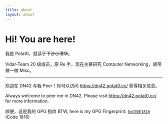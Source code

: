 ```yaml
---
title: about
layout: about
---
```

# Hi! You are here!

我是 Potat0，就读于~~下沙小清华~~。

Vidar-Team 20 级成员，原 Re 手，现在主要研究 Computer Networking，顺带做一做 Misc。

----------

欢迎在 DN42 与我 Peer！你可以访问 https://dn42.potat0.cc/ 获得相关信息。

Always welcome to peer me in DN42. Please visit https://dn42.potat0.cc/ for more information.

顺便，这是我的 GPG 指纹 BTW, here is my GPG Fingerprint: <code><a href="https://keys.openpgp.org/vks/v1/by-fingerprint/CA9E8A392634582FD69E113E21975858C0DE1816">0xC0DE1816</a></code> (Code 1816)
